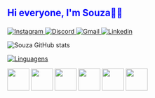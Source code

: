## <p style="color: blue">Hi everyone, I'm Souza🧑‍💻

  <a href="https://www.instagram.com/thurzinx85/" target="_blank">
<img alt='Instagram' src='https://img.shields.io/badge/Instagram-100000?style=for-the-badge&logo=Instagram&logoColor=white&labelColor=000000&color=black'/>
</a>
<a href="https://discord.com/users/367483436497108992" target="_blank">
<img alt='Discord' src='https://img.shields.io/badge/Discord-100000?style=for-the-badge&logo=Discord&logoColor=white&labelColor=000000&color=black'/>
</a>
<a href = "mailto:zinfegr@gmail.com">
  <img alt='Gmail' src='https://img.shields.io/badge/GMAIl-100000?style=for-the-badge&logo=Gmail&logoColor=white&labelColor=000000&color=black'/>
</a>
<a href="https://www.linkedin.com/in/arthur-rocha-b50533262/" target="_blank">
  <img alt='Linkedin' src='https://img.shields.io/badge/Linkedin-100000?style=for-the-badge&logo=Linkedin&logoColor=white&labelColor=000000&color=black'/>
</a> 
  
</p>



![Souza GitHub stats](https://github-readme-stats.vercel.app/api?username=zinfex&show_icons=true&theme=midnight-purple)

[![Linguagens](https://github-readme-stats.vercel.app/api/top-langs/?username=zinfex&layout=compact&theme=midnight-purple)](https://github.com/zinfex)

<img height="50vh" 
     src="https://cdn.jsdelivr.net/gh/devicons/devicon/icons/javascript/javascript-original.svg" />
<img height="50vh" 
     src="https://cdn.jsdelivr.net/gh/devicons/devicon/icons/python/python-original.svg" />
<img height="50vh" 
     src="https://cdn.jsdelivr.net/gh/devicons/devicon/icons/html5/html5-original.svg" />
<img height="50vh" 
     src="https://cdn.jsdelivr.net/gh/devicons/devicon/icons/css3/css3-original.svg" />
<img height="50vh" 
     src="https://cdn.jsdelivr.net/gh/devicons/devicon/icons/electron/electron-original.svg" />
<img height="50vh" 
     src="https://cdn.jsdelivr.net/gh/devicons/devicon/icons/bootstrap/bootstrap-original.svg" />
          
          
